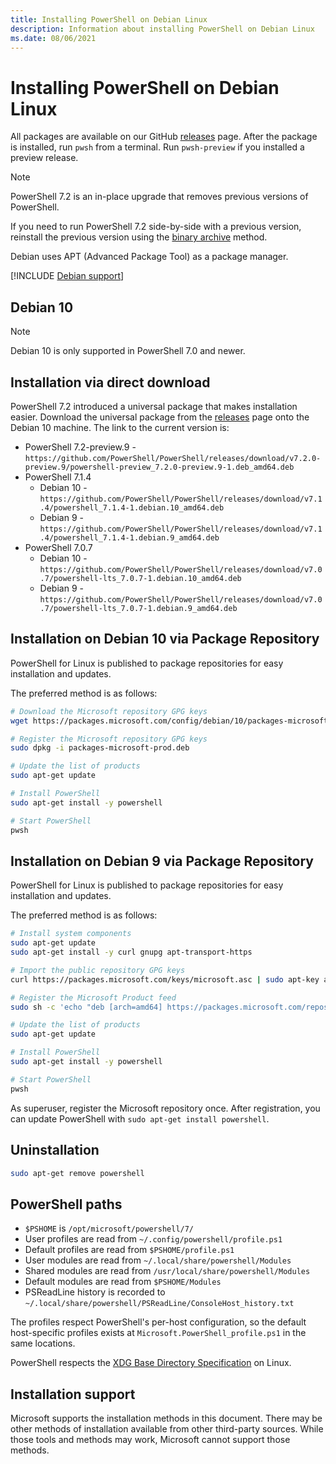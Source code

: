 ```yaml
---
title: Installing PowerShell on Debian Linux
description: Information about installing PowerShell on Debian Linux
ms.date: 08/06/2021
---
```

# Installing PowerShell on Debian Linux

All packages are available on our GitHub [releases][releases] page. After the package is installed,
run `pwsh` from a terminal. Run `pwsh-preview` if you installed a preview release.

> [!NOTE]
> PowerShell 7.2 is an in-place upgrade that removes previous versions of PowerShell.
>
> If you need to run PowerShell 7.2 side-by-side with a previous version, reinstall the previous
> version using the [binary archive](install-other-linux.md#binary-archives) method.

Debian uses APT (Advanced Package Tool) as a package manager.

[!INCLUDE [Debian support](../../includes/debian-support.md)]

## Debian 10

> [!NOTE]
> Debian 10 is only supported in PowerShell 7.0 and newer.

## Installation via direct download

PowerShell 7.2 introduced a universal package that makes installation easier. Download the universal
package from the [releases][releases] page onto the Debian 10 machine. The link to the current
version is:

- PowerShell 7.2-preview.9 - `https://github.com/PowerShell/PowerShell/releases/download/v7.2.0-preview.9/powershell-preview_7.2.0-preview.9-1.deb_amd64.deb`
- PowerShell 7.1.4
  - Debian 10 - `https://github.com/PowerShell/PowerShell/releases/download/v7.1.4/powershell_7.1.4-1.debian.10_amd64.deb`
  - Debian 9 - `https://github.com/PowerShell/PowerShell/releases/download/v7.1.4/powershell_7.1.4-1.debian.9_amd64.deb`
- PowerShell 7.0.7
  - Debian 10 - `https://github.com/PowerShell/PowerShell/releases/download/v7.0.7/powershell-lts_7.0.7-1.debian.10_amd64.deb`
  - Debian 9 - `https://github.com/PowerShell/PowerShell/releases/download/v7.0.7/powershell-lts_7.0.7-1.debian.9_amd64.deb`

## Installation on Debian 10 via Package Repository

PowerShell for Linux is published to package repositories for easy installation and updates.

The preferred method is as follows:

```sh
# Download the Microsoft repository GPG keys
wget https://packages.microsoft.com/config/debian/10/packages-microsoft-prod.deb

# Register the Microsoft repository GPG keys
sudo dpkg -i packages-microsoft-prod.deb

# Update the list of products
sudo apt-get update

# Install PowerShell
sudo apt-get install -y powershell

# Start PowerShell
pwsh
```

## Installation on Debian 9 via Package Repository

PowerShell for Linux is published to package repositories for easy installation and updates.

The preferred method is as follows:

```sh
# Install system components
sudo apt-get update
sudo apt-get install -y curl gnupg apt-transport-https

# Import the public repository GPG keys
curl https://packages.microsoft.com/keys/microsoft.asc | sudo apt-key add -

# Register the Microsoft Product feed
sudo sh -c 'echo "deb [arch=amd64] https://packages.microsoft.com/repos/microsoft-debian-stretch-prod stretch main" > /etc/apt/sources.list.d/microsoft.list'

# Update the list of products
sudo apt-get update

# Install PowerShell
sudo apt-get install -y powershell

# Start PowerShell
pwsh
```

As superuser, register the Microsoft repository once. After registration, you can update PowerShell
with `sudo apt-get install powershell`.

## Uninstallation

```sh
sudo apt-get remove powershell
```

## PowerShell paths

- `$PSHOME` is `/opt/microsoft/powershell/7/`
- User profiles are read from `~/.config/powershell/profile.ps1`
- Default profiles are read from `$PSHOME/profile.ps1`
- User modules are read from `~/.local/share/powershell/Modules`
- Shared modules are read from `/usr/local/share/powershell/Modules`
- Default modules are read from `$PSHOME/Modules`
- PSReadLine history is recorded to `~/.local/share/powershell/PSReadLine/ConsoleHost_history.txt`

The profiles respect PowerShell's per-host configuration, so the default host-specific profiles
exists at `Microsoft.PowerShell_profile.ps1` in the same locations.

PowerShell respects the [XDG Base Directory Specification][xdg-bds] on Linux.

## Installation support

Microsoft supports the installation methods in this document. There may be other methods of
installation available from other third-party sources. While those tools and methods may work,
Microsoft cannot support those methods.

<!-- link references -->
[releases]: https://aka.ms/PowerShell-Release?tag=stable
[xdg-bds]: https://specifications.freedesktop.org/basedir-spec/basedir-spec-latest.html
[lifecycle]: ../PowerShell-Support-Lifecycle.md
[eol-debian]: https://wiki.debian.org/DebianReleases
